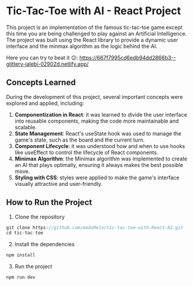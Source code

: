 # Tic-Tac-Toe with AI - React Project

This project is an implementation of the famous tic-tac-toe game except this time you are being challenged to play against an Artificial Intelligence. The project was built using the React library to provide a dynamic user interface and the minmax algorithm as the logic behind the AI.

Here you can try to beat it 😉: https://667f7995cd6edb94dd2866b3--glittery-jalebi-02902d.netlify.app/

## Concepts Learned
During the development of this project, several important concepts were explored and applied, including:

1. **Componentization in React**: it was learned to divide the user interface into reusable components, making the code more maintainable and scalable.
2. **State Management**: React's useState hook was used to manage the game's state, such as the board and the current turn.
3. **Component Lifecycle**: it was understood how and when to use hooks like useEffect to control the lifecycle of React components.
4. **Minimax Algorithm**: the Minimax algorithm was implemented to create an AI that plays optimally, ensuring it always makes the best possible move.
5. **Styling with CSS**: styles were applied to make the game's interface visually attractive and user-friendly.

## How to Run the Project
1. Clone the repository
```js
git clone https://github.com/maduMelo/tic-tac-toe-with-React-AI.git
cd tic-tac-toe
```
2. Install the dependencies
```js
npm install
```
3. Run the project
```js
npm run dev
```